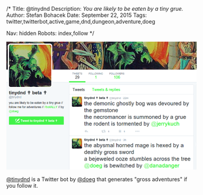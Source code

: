 /*
Title: @tinydnd
Description: *You are likely to be eaten by a tiny grue.*
Author: Stefan Bohacek
Date: September 22, 2015
Tags: twitter,twitterbot,active,game,dnd,dungeon,adventure,doeg

Nav: hidden
Robots: index,follow
*/

[![](/content/bots/twitterbots/images/tinydnd.png)](https://twitter.com/tinydnd)

[@tinydnd](https://twitter.com/tinydnd) is a Twitter bot by [@doeg](https://twitter.com/doeg) that generates "gross adventures" if you follow it.

